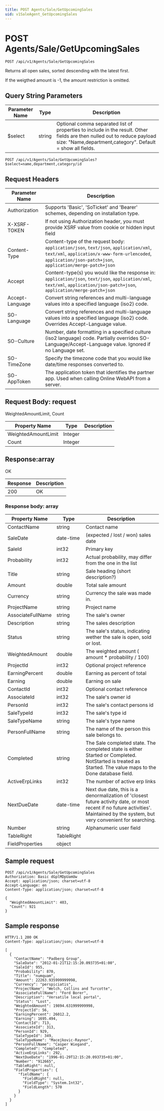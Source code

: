 ```yaml
---
title: POST Agents/Sale/GetUpcomingSales
uid: v1SaleAgent_GetUpcomingSales
---
```


# POST Agents/Sale/GetUpcomingSales

```http
POST /api/v1/Agents/Sale/GetUpcomingSales
```

Returns all open sales, sorted descending with the latest first.


If the weigthed amount is -1, the amount restriction is omitted.






## Query String Parameters

| Parameter Name | Type |  Description |
|----------------|------|--------------|
| $select | string |  Optional comma separated list of properties to include in the result. Other fields are then nulled out to reduce payload size: "Name,department,category". Default = show all fields. |

```http
POST /api/v1/Agents/Sale/GetUpcomingSales?$select=name,department,category/id
```


## Request Headers

| Parameter Name | Description |
|----------------|-------------|
| Authorization  | Supports 'Basic', 'SoTicket' and 'Bearer' schemes, depending on installation type. |
| X-XSRF-TOKEN   | If not using Authorization header, you must provide XSRF value from cookie or hidden input field |
| Content-Type | Content-type of the request body: `application/json`, `text/json`, `application/xml`, `text/xml`, `application/x-www-form-urlencoded`, `application/json-patch+json`, `application/merge-patch+json` |
| Accept         | Content-type(s) you would like the response in: `application/json`, `text/json`, `application/xml`, `text/xml`, `application/json-patch+json`, `application/merge-patch+json` |
| Accept-Language | Convert string references and multi-language values into a specified language (iso2) code. |
| SO-Language | Convert string references and multi-language values into a specified language (iso2) code. Overrides Accept-Language value. |
| SO-Culture | Number, date formatting in a specified culture (iso2 language) code. Partially overrides SO-Language/Accept-Language value. Ignored if no Language set. |
| SO-TimeZone | Specify the timezone code that you would like date/time responses converted to. |
| SO-AppToken | The application token that identifies the partner app. Used when calling Online WebAPI from a server. |

## Request Body: request 

WeightedAmountLimit, Count 

| Property Name | Type |  Description |
|----------------|------|--------------|
| WeightedAmountLimit | Integer |  |
| Count | Integer |  |

## Response:array

OK

| Response | Description |
|----------------|-------------|
| 200 | OK |

### Response body: array

| Property Name | Type |  Description |
|----------------|------|--------------|
| ContactName | string | Contact name |
| SaleDate | date-time | (expected / lost / won) sales date |
| SaleId | int32 | Primary key |
| Probability | int32 | Actual probability, may differ from the one in the list |
| Title | string | Sale heading (short description?) |
| Amount | double | Total sale amount |
| Currency | string | Currency the sale was made in. |
| ProjectName | string | Project name |
| AssociateFullName | string | The sale's owner |
| Description | string | The sales description |
| Status | string | The sale's status, indicating wether the sale is open, sold or lost. |
| WeightedAmount | double | The weighted amount ( amount *  probability / 100) |
| ProjectId | int32 | Optional project reference |
| EarningPercent | double | Earning as percent of total |
| Earning | double | Earning on sale |
| ContactId | int32 | Optional contact reference |
| AssociateId | int32 | The sale's owner id |
| PersonId | int32 | The sale's contact persons id |
| SaleTypeId | int32 | The sale's type id |
| SaleTypeName | string | The sale's type name |
| PersonFullName | string | The name of the person this sale belongs to. |
| Completed | string | The Sale completed state. The completed state is either Started or Completed. NotStarted is treated as Started. The value maps to the Done database field. |
| ActiveErpLinks | int32 | The number of active erp links |
| NextDueDate | date-time | Next due date, this is a denormalization of 'closest future activity date, or most recent if no future activities'. Maintained by the system, but very convenient for searching. |
| Number | string | Alphanumeric user field |
| TableRight | TableRight |  |
| FieldProperties | object |  |

## Sample request

```http!
POST /api/v1/Agents/Sale/GetUpcomingSales
Authorization: Basic dGplMDpUamUw
Accept: application/json; charset=utf-8
Accept-Language: en
Content-Type: application/json; charset=utf-8

{
  "WeightedAmountLimit": 403,
  "Count": 921
}
```

## Sample response

```http_
HTTP/1.1 200 OK
Content-Type: application/json; charset=utf-8

[
  {
    "ContactName": "Padberg Group",
    "SaleDate": "2012-01-21T12:15:20.093735+01:00",
    "SaleId": 955,
    "Probability": 870,
    "Title": "numquam",
    "Amount": 22263.935999999998,
    "Currency": "perspiciatis",
    "ProjectName": "Welch, Collins and Turcotte",
    "AssociateFullName": "Ford Borer",
    "Description": "Versatile local portal",
    "Status": "Lost",
    "WeightedAmount": 19894.631999999998,
    "ProjectId": 56,
    "EarningPercent": 26012.2,
    "Earning": 1695.494,
    "ContactId": 713,
    "AssociateId": 313,
    "PersonId": 929,
    "SaleTypeId": 349,
    "SaleTypeName": "Macejkovic-Raynor",
    "PersonFullName": "Casper Wiegand",
    "Completed": "Completed",
    "ActiveErpLinks": 292,
    "NextDueDate": "1996-01-29T12:15:20.093735+01:00",
    "Number": "912665",
    "TableRight": null,
    "FieldProperties": {
      "fieldName": {
        "FieldRight": null,
        "FieldType": "System.Int32",
        "FieldLength": 570
      }
    }
  }
]
```